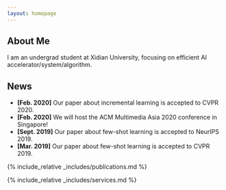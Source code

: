 ```yaml
---
layout: homepage
---
```


## About Me

I am an undergrad student at Xidian University, focusing on efficient AI accelerator/system/algorithm.

<!--
## Research Interests

- **Computer Vision:** image recognition, image generation, video captioning
- **Machine Learning:** meta-learning, incremental learning, transfer learning
-->

## News

- **[Feb. 2020]** Our paper about incremental learning is accepted to CVPR 2020.
- **[Feb. 2020]** We will host the ACM Multimedia Asia 2020 conference in Singapore!
- **[Sept. 2019]** Our paper about few-shot learning is accepted to NeurIPS 2019.
- **[Mar. 2019]** Our paper about few-shot learning is accepted to CVPR 2019.

{% include_relative _includes/publications.md %}

{% include_relative _includes/services.md %}
